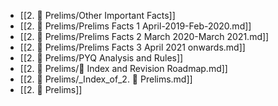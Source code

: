 - [[2. 📔 Prelims/Other Important Facts]]
- [[2. 📔 Prelims/Prelims Facts 1 April-2019-Feb-2020.md]]
- [[2. 📔 Prelims/Prelims Facts 2 March 2020-March 2021.md]]
- [[2. 📔 Prelims/Prelims Facts 3 April 2021 onwards.md]]
- [[2. 📔 Prelims/PYQ  Analysis and Rules]]
- [[2. 📔 Prelims/📑 Index and Revision Roadmap.md]]
- [[2. 📔 Prelims/_Index_of_2. 📔 Prelims.md]]
- [[2. 📔 Prelims]]